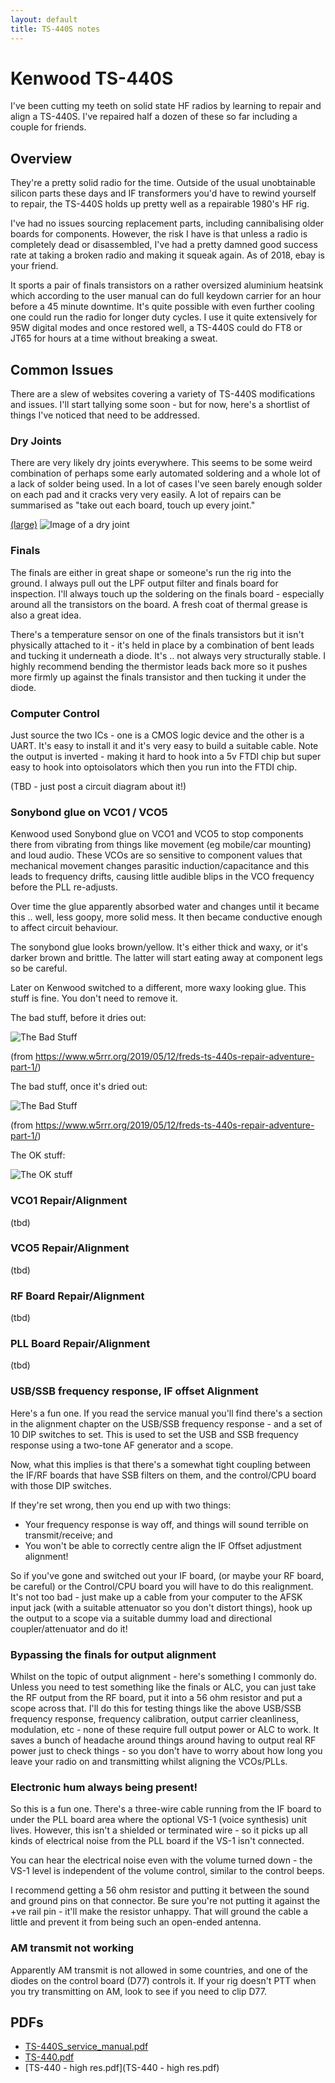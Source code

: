 ```yaml
---
layout: default
title: TS-440S notes
---
```


# Kenwood TS-440S

I've been cutting my teeth on solid state HF radios by learning to repair
and align a TS-440S.  I've repaired half a dozen of these so far including
a couple for friends.

## Overview

They're a pretty solid radio for the time.  Outside of the usual unobtainable
silicon parts these days and IF transformers you'd have to rewind yourself to
repair, the TS-440S holds up pretty well as a repairable 1980's HF rig.

I've had no issues sourcing replacement parts, including cannibalising older
boards for components.  However, the risk I have is that unless a radio is
completely dead or disassembled, I've had a pretty damned good success rate
at taking a broken radio and making it squeak again.  As of 2018, ebay is
your friend.

It sports a pair of finals transistors on a rather oversized aluminium heatsink
which according to the user manual can do full keydown carrier for an hour
before a 45 minute downtime.  It's quite possible with even further cooling
one could run the radio for longer duty cycles.  I use it quite extensively
for 95W digital modes and once restored well, a TS-440S could do FT8 or
JT65 for hours at a time without breaking a sweat.

## Common Issues

There are a slew of websites covering a variety of TS-440S modifications and
issues.  I'll start tallying some soon - but for now, here's a shortlist of
things I've noticed that need to be addressed.

### Dry Joints

There are very likely dry joints everywhere.  This seems to be some weird
combination of perhaps some early automated soldering and a whole lot of
a lack of solder being used.  In a lot of cases I've seen barely enough
solder on each pad and it cracks very very easily.  A lot of repairs can
be summarised as "take out each board, touch up every joint."

[(large)](ts440s-dry-1.jpg)
![Image of a dry joint](ts440s-dry-1-small.jpg)

### Finals

The finals are either in great shape or someone's run the rig into the ground.
I always pull out the LPF output filter and finals board for inspection.
I'll always touch up the soldering on the finals board - especially around all
the transistors on the board.  A fresh coat of thermal grease is also a great idea.

There's a temperature sensor on one of the finals transistors but it isn't
physically attached to it - it's held in place by a combination of bent
leads and tucking it underneath a diode.  It's .. not always very structurally
stable.  I highly recommend bending the thermistor leads back more so it
pushes more firmly up against the finals transistor and then tucking it
under the diode.

### Computer Control

Just source the two ICs - one is a CMOS logic device and the other is a UART.
It's easy to install it and it's very easy to build a suitable cable.
Note the output is inverted - making it hard to hook into a 5v FTDI chip but
super easy to hook into optoisolators which then you run into the FTDI chip.

(TBD - just post a circuit diagram about it!)

### Sonybond glue on VCO1 / VCO5

Kenwood used Sonybond glue on VCO1 and VCO5 to stop components there from
vibrating from things like movement (eg mobile/car mounting) and loud audio.
These VCOs are so sensitive to component values that mechanical movement
changes parasitic induction/capacitance and this leads to frequency
drifts, causing little audible blips in the VCO frequency before the PLL
re-adjusts.

Over time the glue apparently absorbed water and changes until it became
this .. well, less goopy, more solid mess. It then became conductive enough
to affect circuit behaviour.

The sonybond glue looks brown/yellow.  It's either thick and waxy, or it's
darker brown and brittle.  The latter will start eating away at component
legs so be careful.

Later on Kenwood switched to a different, more waxy looking glue.  This stuff
is fine.  You don't need to remove it.

The bad stuff, before it dries out:

![The Bad Stuff](sonybond.png)

(from https://www.w5rrr.org/2019/05/12/freds-ts-440s-repair-adventure-part-1/)

The bad stuff, once it's dried out:

![The Bad Stuff](sonybond_dry.png)

(from https://www.w5rrr.org/2019/05/12/freds-ts-440s-repair-adventure-part-1/)

The OK stuff:

![The OK stuff](ts440_white_goop.png)

### VCO1 Repair/Alignment

(tbd)

### VCO5 Repair/Alignment

(tbd)

### RF Board Repair/Alignment

(tbd)

### PLL Board Repair/Alignment

(tbd)

### USB/SSB frequency response, IF offset Alignment

Here's a fun one.  If you read the service manual you'll find there's a section
in the alignment chapter on the USB/SSB frequency response - and a set of 10
DIP switches to set.  This is used to set the USB and SSB frequency response
using a two-tone AF generator and a scope.

Now, what this implies is that there's a somewhat tight coupling between
the IF/RF boards that have SSB filters on them, and the control/CPU board
with those DIP switches.

If they're set wrong, then you end up with two things:

 * Your frequency response is way off, and things will sound terrible on
   transmit/receive; and
 * You won't be able to correctly centre align the IF Offset adjustment
   alignment!

So if you've gone and switched out your IF board, (or maybe your RF board,
be careful) or the Control/CPU board you will have to do this realignment.
It's not too bad - just make up a cable from your computer to the AFSK
input jack (with a suitable attenuator so you don't distort things),
hook up the output to a scope via a suitable dummy load and directional
coupler/attenuator and do it!

### Bypassing the finals for output alignment

Whilst on the topic of output alignment - here's something I commonly do.
Unless you need to test something like the finals or ALC, you can just
take the RF output from the RF board, put it into a 56 ohm resistor and
put a scope across that.  I'll do this for testing things like the above
USB/SSB frequency response, frequency calibration, output carrier cleanliness,
modulation, etc - none of these require full output power or ALC to work.
It saves a bunch of headache around things around having to output real RF
power just to check things - so you don't have to worry about how long
you leave your radio on and transmitting whilst aligning the VCOs/PLLs.

### Electronic hum always being present!

So this is a fun one.  There's a three-wire cable running from the IF board to
under the PLL board area where the optional VS-1 (voice synthesis) unit lives.
However, this isn't a shielded or terminated wire - so it picks up all kinds
of electrical noise from the PLL board if the VS-1 isn't connected.

You can hear the electrical noise even with the volume turned down - the
VS-1 level is independent of the volume control, similar to the control
beeps.

I recommend getting a 56 ohm resistor and putting it between the sound and
ground pins on that connector.  Be sure you're not putting it against the +ve
rail pin - it'll make the resistor unhappy.  That will ground the cable
a little and prevent it from being such an open-ended antenna.

### AM transmit not working

Apparently AM transmit is not allowed in some countries, and one of the diodes
on the control board (D77) controls it.  If your rig doesn't PTT when
you try transmitting on AM, look to see if you need to clip D77.

## PDFs

 * [TS-440S_service_manual.pdf](TS-440S_service_manual.pdf)
 * [TS-440.pdf](TS-440.pdf)
 * [TS-440 - high res.pdf](TS-440 - high res.pdf)
